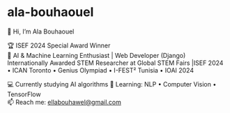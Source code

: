 # ala-bouhaouel
👋 Hi, I’m Ala Bouhaouel

🏆 ISEF 2024 Special Award Winner  
🧠 AI & Machine Learning Enthusiast | Web Developer (Django)                                                                          
  Internationally Awarded STEM Researcher at Global STEM Fairs |ISEF 2024 • ICAN Toronto • Genius Olympiad • I-FEST² Tunisia • IOAI 2024

💻 Currently studying AI algorithms 
🌱 Learning: NLP • Computer Vision • TensorFlow  
📫 Reach me: ellabouhawel@gmail.com
